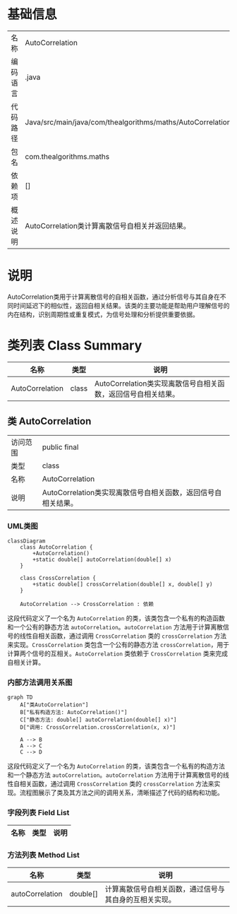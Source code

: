 # 基础信息

|      |      |
|------|------|
| 名称 | AutoCorrelation |
| 编码语言 | .java |
| 代码路径 | Java/src/main/java/com/thealgorithms/maths/AutoCorrelation.java |
| 包名 | com.thealgorithms.maths |
| 依赖项 | [] |
| 概述说明 | AutoCorrelation类计算离散信号自相关并返回结果。 |

# 说明

AutoCorrelation类用于计算离散信号的自相关函数，通过分析信号与其自身在不同时间延迟下的相似性，返回自相关结果。该类的主要功能是帮助用户理解信号的内在结构，识别周期性或重复模式，为信号处理和分析提供重要依据。

# 类列表 Class Summary

| 名称   | 类型  | 说明 |
|-------|------|-------------|
| AutoCorrelation | class | AutoCorrelation类实现离散信号自相关函数，返回信号自相关结果。 |



## 类 AutoCorrelation

|      |      |
|------|------|
| 访问范围 | public final |
| 类型 | class |
| 名称 | AutoCorrelation |
| 说明 | AutoCorrelation类实现离散信号自相关函数，返回信号自相关结果。 |


### UML类图

```mermaid
classDiagram
    class AutoCorrelation {
        +AutoCorrelation()
        +static double[] autoCorrelation(double[] x)
    }

    class CrossCorrelation {
        +static double[] crossCorrelation(double[] x, double[] y)
    }

    AutoCorrelation --> CrossCorrelation : 依赖
```

这段代码定义了一个名为 `AutoCorrelation` 的类，该类包含一个私有的构造函数和一个公有的静态方法 `autoCorrelation`。`autoCorrelation` 方法用于计算离散信号的线性自相关函数，通过调用 `CrossCorrelation` 类的 `crossCorrelation` 方法来实现。`CrossCorrelation` 类包含一个公有的静态方法 `crossCorrelation`，用于计算两个信号的互相关。`AutoCorrelation` 类依赖于 `CrossCorrelation` 类来完成自相关计算。


### 内部方法调用关系图

```mermaid
graph TD
    A["类AutoCorrelation"]
    B["私有构造方法: AutoCorrelation()"]
    C["静态方法: double[] autoCorrelation(double[] x)"]
    D["调用: CrossCorrelation.crossCorrelation(x, x)"]

    A --> B
    A --> C
    C --> D
```

这段代码定义了一个名为 `AutoCorrelation` 的类，该类包含一个私有的构造方法和一个静态方法 `autoCorrelation`。`autoCorrelation` 方法用于计算离散信号的线性自相关函数，通过调用 `CrossCorrelation` 类的 `crossCorrelation` 方法来实现。流程图展示了类及其方法之间的调用关系，清晰描述了代码的结构和功能。

### 字段列表 Field List

| 名称  | 类型  | 说明 |
|-------|-------|------|

### 方法列表 Method List

| 名称  | 类型  | 说明 |
|-------|-------|------|
| autoCorrelation | double[] | 计算离散信号自相关函数，通过信号与其自身的互相关实现。 |




